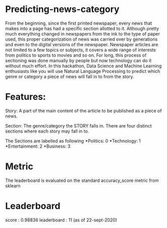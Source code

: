 # Predicting-news-category
From the beginning, since the first printed newspaper, every news that makes into a page has had a specific section allotted to it. Although pretty much everything changed in newspapers from the ink to the type of paper used, this proper categorization of news was carried over by generations and even to the digital versions of the newspaper. Newspaper articles are not limited to a few topics or subjects, it covers a wide range of interests from politics to sports to movies and so on. For long, this process of sectioning was done manually by people but now technology can do it without much effort. In this hackathon, Data Science and Machine Learning enthusiasts like you will use Natural Language Processing to predict which genre or category a piece of news will fall in to from the story. 

# Features: 
Story:  A part of the main content of the article to be published as a piece of news. 

Section: The genre/category the STORY falls in. There are four distinct sections where each story may fall in to. 

The Sections are labelled as following
*Politics: 0 
*Technology: 1 
*Entertainment: 2 
*Business: 3

# Metric
The leaderboard is evaluated on the standard accuracy_score metric from sklearn

# Leaderboard
score : 0.98836
leaderboard : 11 (as of 22-sept-2020)
